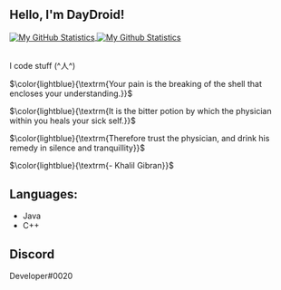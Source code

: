 ## Hello, I'm DayDroid!
<a href="https://github.com/DayDroid">
  <img align="center" src="https://github-readme-stats.vercel.app/api?username=DayDroid&show_icons=true&line_height=27&count_private=true&title_color=ffffff&text_color=ffd7d7&icon_color=534e63&bg_color=1F2937" alt="My GitHub Statistics"/>
</a>

<a href="https://github.com/DayDroid">
  <img align="center" src="https://github-readme-stats.vercel.app/api/top-langs/?username=DayDroid&hide=html&title_color=ffffff&text_color=ffffff&icon_color=ffd7d7&bg_color=1f2937" alt="My Github Statistics"/>
</a>
<br />
<br />

I code stuff (^人^)

$\color{lightblue}{\textrm{Your pain is the breaking of the shell that encloses your understanding.}}$

$\color{lightblue}{\textrm{It is the bitter potion by which the physician within you heals your sick self.}}$

$\color{lightblue}{\textrm{Therefore trust the physician, and drink his remedy in silence and tranquillity}}$


$\color{lightblue}{\textrm{- Khalil Gibran}}$


## Languages:
- Java
- C++


## Discord
Developer#0020
  
  
